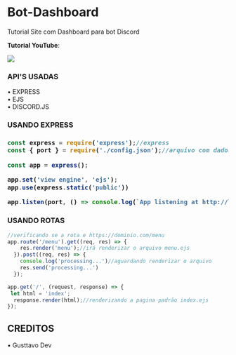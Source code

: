 # Bot-Dashboard
Tutorial Site com Dashboard para bot Discord

**Tutorial YouTube**: 

<img src="https://media.discordapp.net/attachments/829462283553210378/856352058609369148/unknown-2.png">

<h3>API'S USADAS</h3>
• EXPRESS
</br>
• EJS
</br>
• DISCORD.JS

<h3>USANDO EXPRESS<h3>


```js
const express = require('express');//express
const { port } = require('./config.json');//arquivo com dados do bot/site

const app = express();

app.set('view engine', 'ejs');
app.use(express.static('public'))

app.listen(port, () => console.log(`App listening at http://localhost:${port}`));

```

<h3>USANDO ROTAS</h3>

```js
//verificando se a rota e https://dominio.com/menu
app.route('/menu').get((req, res) => {
    res.render('menu');//irá renderizar o arquivo menu.ejs
  }).post((req, res) => {
    console.log('processing...')//aguardando renderizar o arquivo
    res.send('processing...')
  });

app.get('/', (request, response) => {
 let html = 'index';
  response.render(html);//renderizando a pagina padrão index.ejs
});

```

<h2>CREDITOS</h2>
• Gusttavo Dev
